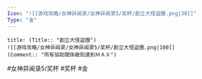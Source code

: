 ```yaml
---
Icon: "![[游戏攻略/女神异闻录/女神异闻录5/奖杯/創立大怪盜團.png|30]]"
Type: "金"
---
```

```ad-common-gold-trophy
title: (Title:: "創立大怪盜團")
![[游戏攻略/女神异闻录/女神异闻录5/奖杯/創立大怪盜團.png|100]]
(Comment:: "所有協助關係級別達到ＭＡＸ")
```

#女神异闻录5/奖杯 #奖杯 #金
